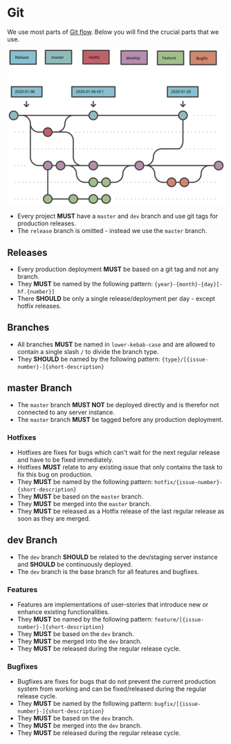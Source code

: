 # Git

We use most parts of [Git flow](https://www.atlassian.com/git/tutorials/comparing-workflows/gitflow-workflow). 
Below you will find the crucial parts that we use.

![Git flow branch structure](./git-flow.svg)

* Every project **MUST** have a `master` and `dev` branch and use git tags for production releases.
* The `release` branch is omitted - instead we use the `master` branch.

## Releases

* Every production deployment **MUST** be based on a git tag and not any branch.
* They **MUST** be named by the following pattern: `{year}-{month}-{day}[-hf.{number}]`
* There **SHOULD** be only a single release/deployment per day - except hotfix releases.

## Branches

* All branches **MUST** be named in `lower-kebab-case` and are allowed to contain a single slash `/` to divide the branch type.
* They **SHOULD** be named by the following pattern: `{type}/[{issue-number}-]{short-description}`

## master Branch

* The `master` branch **MUST NOT** be deployed directly and is therefor not connected to any server instance.
* The `master` branch **MUST** be tagged before any production deployment.

### Hotfixes

* Hotfixes are fixes for bugs which can't wait for the next regular release and have to be fixed immediately.
* Hotfixes **MUST** relate to any existing issue that only contains the task to fix this bug on production.
* They **MUST** be named by the following pattern: `hotfix/{issue-number}-{short-description}`
* They **MUST** be based on the `master` branch.
* They **MUST** be merged into the `master` branch.
* They **MUST** be released as a Hotfix release of the last regular release as soon as they are merged.

## dev Branch

* The `dev` branch **SHOULD** be related to the dev/staging server instance and **SHOULD** be continuously deployed.
* The `dev` branch is the base branch for all features and bugfixes.

### Features

* Features are implementations of user-stories that introduce new or enhance existing functionalities.
* They **MUST** be named by the following pattern: `feature/[{issue-number}-]{short-description}`
* They **MUST** be based on the `dev` branch.
* They **MUST** be merged into the `dev` branch.
* They **MUST** be released during the regular release cycle.

### Bugfixes

* Bugfixes are fixes for bugs that do not prevent the current production system from working and can be fixed/released during the regular release cycle.
* They **MUST** be named by the following pattern: `bugfix/[{issue-number}-]{short-description}`
* They **MUST** be based on the `dev` branch.
* They **MUST** be merged into the `dev` branch.
* They **MUST** be released during the regular release cycle.

